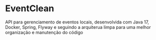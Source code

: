 # EventClean
API para gerenciamento de eventos locais, desenvolvida com Java 17, Docker, Spring, Flyway e seguindo a arquiterua limpa para uma melhor organização e manutenção do código
